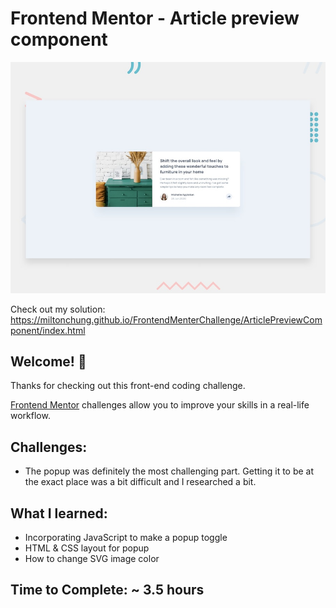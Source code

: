 # Frontend Mentor - Article preview component

![Design preview for the Article preview component coding challenge](./design/desktop-preview.jpg)

Check out my solution: https://miltonchung.github.io/FrontendMenterChallenge/ArticlePreviewComponent/index.html

## Welcome! 👋

Thanks for checking out this front-end coding challenge.

[Frontend Mentor](https://www.frontendmentor.io) challenges allow you to improve your skills in a real-life workflow.

## Challenges:

- The popup was definitely the most challenging part. Getting it to be at the exact place was a bit difficult and I researched a bit.

## What I learned:

- Incorporating JavaScript to make a popup toggle
- HTML & CSS layout for popup
- How to change SVG image color

## Time to Complete: ~ 3.5 hours
